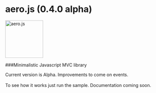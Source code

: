 aero.js (0.4.0 alpha)
====================

<img src="http://thibaud.bourgeois.free.fr/aerojs/img/aerojs.png" alt="aero.js" height="120px"/>

###Minimalistic Javascript MVC library

Current version is Alpha.
Improvements to come on events.
<br/><br/>
To see how it works just run the sample. Documentation coming soon.
